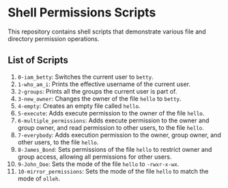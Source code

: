 # Shell Permissions Scripts

This repository contains shell scripts that demonstrate various file and directory permission operations.

## List of Scripts

1. `0-iam_betty`: Switches the current user to `betty`.
2. `1-who_am_i`: Prints the effective username of the current user.
3. `2-groups`: Prints all the groups the current user is part of.
4. `3-new_owner`: Changes the owner of the file `hello` to `betty`.
5. `4-empty`: Creates an empty file called `hello`.
6. `5-execute`: Adds execute permission to the owner of the file `hello`.
7. `6-multiple_permissions`: Adds execute permission to the owner and group owner, and read permission to other users, to the file `hello`.
8. `7-everybody`: Adds execution permission to the owner, group owner, and other users, to the file `hello`.
9. `8-James_Bond`: Sets permissions of the file `hello` to restrict owner and group access, allowing all permissions for other users.
10. `9-John_Doe`: Sets the mode of the file `hello` to `-rwxr-x-wx`.
11. `10-mirror_permissions`: Sets the mode of the file `hello` to match the mode of `olleh`.

